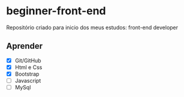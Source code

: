 # beginner-front-end
Repositório criado para inicio dos meus estudos: front-end developer

## Aprender

- [x] Git/GitHub
- [x] Html e Css
- [x] Bootstrap
- [ ] Javascript
- [ ] MySql
